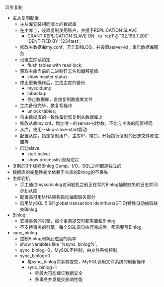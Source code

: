 异步复制

* 主从复制配置
  * 主从库安装相同版本的数据库
  * 在主库上，设置复制使用账户，并授予REPLICATION SLAVE
    * GRANT REPLICATION SLAVE ON *.* to 'rep1'@'192.168.7.200' IDENTIFIED BY '1234test';
  * 修改主数据库my.conf，开启BINLOG，并设置server-id；重启数据库服务
  * 设置主库读锁定
    * flush tables with read lock;
  * 获取主库当前的二进制日志名和偏移量值
    * show master status;
  * 停止更新操作后，生成主库的备份
    * mysqldump
    * ibbackup
    * 停止数据库，直接复制数据库文件
  * 主库备份完毕，恢复写操作
    * unlock tables;
  * 将主数据库的一致性备份恢复到从数据库上
  * 修改从库my.cnf，增加唯一的server-id参数，不能与主库的配置相同
  * 从库，使用--skip-slave-start启动
  * 配置从库，指定复制用户，主库IP、端口，开始执行复制的日志文件和位置等
  * 启动slave
    * start salve;
    * show processlist观察进程
* 复制的3个线程Binlog Dump、I/O、SQL之间都是独立的
* 数据库的完整性完全依赖于主库的Binlog的不丢失
* 主库宕机
  * 手工通过mysqlbinlog访问宕机之前正在写的Binlog抽取缺失的日志并同步到从库
  * 配置高可用MHA架构自动抽取缺失部分
  * 启用MySQL 5.6的global transaction identifiers(GTID)特性自动抽取缺失Binlog
* Binlog
  * 支持事务的引擎，每个事务提交时都需要些Binlog
  * 不支持事务的引擎，每个SQL语句执行完成后，都需要写Binlog
* sync_binlog
  * 控制Binlog刷新到磁盘的频率
  * show variables like '%sync_binlog%';
  * sync_binlog=0，MySQL不控制，由文件系统控制
  * sync_binlog>0
    * 每sync_binlog次事务提交，MySQL调用文件系统的刷新操作
    * sync_binlog=1
      * 尽最大可能保证数据安全
      * 多事务并发提交影响性能